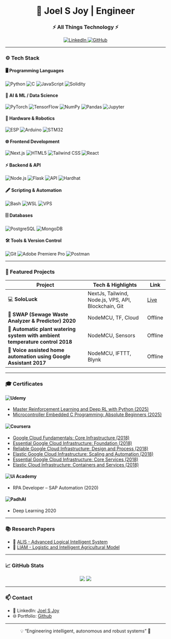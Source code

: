 <h1 align="center">🤖 Joel S Joy | Engineer</h1>
<h3 align="center">⚡  All Things Technology ⚡</h3>

<p align="center">
  <a href="https://www.linkedin.com/in/joel-s-joy-4a8a60134/">
    <img alt="LinkedIn" src="https://img.shields.io/badge/LinkedIn-0A66C2?style=for-the-badge&logo=linkedin&logoColor=auto" />
  </a>
  <a href="https://github.com/joelsjoyt">
    <img alt="GitHub" src="https://img.shields.io/badge/GitHub-6e7681?style=for-the-badge&logo=github&logoColor=auto" />
  </a>
</p>

---
### ⚙️ Tech Stack

#### 🖥 Programming Languages
![Python](https://img.shields.io/badge/Python-3776AB?style=for-the-badge&logo=python&logoColor=auto)
![C](https://img.shields.io/badge/C-00599C?style=for-the-badge&logo=c&logoColor=auto)
![JavaScript](https://img.shields.io/badge/JavaScript-F7DF1E?style=for-the-badge&logo=javascript&logoColor=black)
![Solidity](https://img.shields.io/badge/Solidity-363636?style=for-the-badge&logo=solidity&logoColor=auto)

#### 🤖 AI & ML / Data Science
![PyTorch](https://img.shields.io/badge/PyTorch-EE4C2C?style=for-the-badge&logo=pytorch&logoColor=auto)
![TensorFlow](https://img.shields.io/badge/TensorFlow-FF6F00?style=for-the-badge&logo=tensorflow&logoColor=auto)
![NumPy](https://img.shields.io/badge/NumPy-013243?style=for-the-badge&logo=NumPy&logoColor=auto)
![Pandas](https://img.shields.io/badge/Pandas-150458?style=for-the-badge&logo=pandas&logoColor=auto)
![Jupyter](https://img.shields.io/badge/Jupyter-F37626?style=for-the-badge&logo=jupyter&logoColor=auto)

#### 🤖 Hardware & Robotics
![ESP](https://img.shields.io/badge/ESP32-007ACC?style=for-the-badge&logo=esp32&logoColor=white)
![Arduino](https://img.shields.io/badge/Arduino-00979D?style=for-the-badge&logo=arduino&logoColor=white)
![STM32](https://img.shields.io/badge/STM32-1A5A99?style=for-the-badge&logo=stmicroelectronics&logoColor=white)

#### 🌐 Frontend Development
![Next.js](https://img.shields.io/badge/Next.js-6E6E6E?style=for-the-badge&logo=next.js&logoColor=auto)
![HTML5](https://img.shields.io/badge/HTML5-E34F26?style=for-the-badge&logo=html5&logoColor=auto)
![Tailwind CSS](https://img.shields.io/badge/TailwindCSS-38B2AC?style=for-the-badge&logo=tailwind-css&logoColor=auto)
![React](https://img.shields.io/badge/React-61DAFB?style=for-the-badge&logo=react&logoColor=black)

#### ⚡ Backend & API
![Node.js](https://img.shields.io/badge/Node.js-339933?style=for-the-badge&logo=node.js&logoColor=auto)
![Flask](https://img.shields.io/badge/Flask-6C6C6C?style=for-the-badge&logo=flask&logoColor=white)
![API](https://img.shields.io/badge/API-61affe?style=for-the-badge&logo=swagger&logoColor=white)
![Hardhat](https://img.shields.io/badge/Hardhat-F0DB4F?style=for-the-badge&logo=hardhat&logoColor=black)

#### 🖋 Scripting & Automation
![Bash](https://img.shields.io/badge/Bash-4EAA25?style=for-the-badge&logo=gnu-bash&logoColor=auto)
![WSL](https://img.shields.io/badge/WSL-0078D6?style=for-the-badge&logo=windows&logoColor=auto)
![VPS](https://img.shields.io/badge/VPS-4B0082?style=for-the-badge&logo=linux&logoColor=auto)

#### 🗄 Databases
![PostgreSQL](https://img.shields.io/badge/PostgreSQL-336791?style=for-the-badge&logo=postgresql&logoColor=auto)
![MongoDB](https://img.shields.io/badge/MongoDB-47A248?style=for-the-badge&logo=mongodb&logoColor=auto)

#### 🛠 Tools & Version Control
![Git](https://img.shields.io/badge/Git-F05032?style=for-the-badge&logo=git&logoColor=auto)
![Adobe Premiere Pro](https://img.shields.io/badge/Adobe_Premiere_Pro-9999FF?style=for-the-badge&logo=adobe-premiere&logoColor=auto)
![Postman](https://img.shields.io/badge/Postman-FF6C37?style=for-the-badge&logo=postman&logoColor=auto)

---

### 🚀 Featured Projects

| Project | Tech & Highlights | Link |
|---------|-----------------|------|
| 💻 **SoloLuck** | NextJs, Tailwind, Node.js, VPS, API, Blockchain, Git| [Live](https://www.sololuck.com/) 
| 🦾 **SWAP (Sewage Waste Analyzer & Predictor) 2020** | NodeMCU, TF, Cloud | Offline
| 🤖 **Automatic plant watering system with ambient temperature control 2018** | NodeMCU, Sensors | Offline
| 🤖 **Voice assisted home automation using Google Assistant 2017** | NodeMCU, IFTTT, Blynk | Offline

---

### 🎓 Certificates

#### ![Udemy](https://img.shields.io/badge/Udemy-A435F0?style=for-the-badge&logo=udemy&logoColor=auto)
- [Master Reinforcement Learning and Deep RL with Python (2025)](https://www.udemy.com/certificate/UC-287cb0c8-21b4-456b-8cae-a319cb808328/)
- [Microcontroller Embedded C Programming: Absolute Beginners (2025)](https://www.udemy.com/certificate/UC-f8330eb1-5225-4aad-921c-7a3fb4e13757/)

#### ![Coursera](https://img.shields.io/badge/Coursera-0056D2?style=for-the-badge&logo=coursera&logoColor=auto) 
- [Google Cloud Fundamentals: Core Infrastructure (2018)](https://coursera.org/verify/VZKVLZ26268C)
- [Essential Google Cloud Infrastructure: Foundation (2018)](https://coursera.org/verify/7PGRSUPEGYCU)
- [Reliable Google Cloud Infrastructure: Design and Process (2018)](https://coursera.org/verify/BMZ4WST2NH9H)
- [Elastic Google Cloud Infrastructure: Scaling and Automation (2018)](https://coursera.org/verify/TZ9Q4A5J7WHT)
- [Essential Google Cloud Infrastructure: Core Services (2018)](https://coursera.org/verify/CNTCNFQJDGU9)
- [Elastic Cloud Infrastructure: Containers and Services (2018)](https://coursera.org/verify/QGTWLP7W5M9M)

#### ![Ui Academy](https://img.shields.io/badge/Ui_Academy-FF6F00?style=for-the-badge&logo=UiPath&logoColor=auto)
- RPA Developer – SAP Automation (2020)

#### ![PadhAI](https://img.shields.io/badge/PadhAI-FF5733?style=for-the-badge&logo=onefourthlabs&logoColor=white) 
- Deep Learning 2020

---

### 📚 Research Papers

- 📝 [ALIS - Advanced Logical Intelligent System](https://doi.org/10.30534/ijiscs/2019/23822019)  
- 📝 [LIAM - Logistic and Intelligent Agricultural Model](https://doi.org/10.30534/ijacst/2020/01962020 )  

---

### 📈 GitHub Stats

<p align="center">
  <img src="https://github-readme-stats.vercel.app/api?username=joelsjoyt&show_icons=true&theme=radical&count_private=true" />
  <img src="https://github-readme-stats.vercel.app/api/top-langs/?username=joelsjoyt&layout=compact&theme=radical" />
</p>

---

### 📫 Contact

- 🔗 LinkedIn: [Joel S Joy](https://www.linkedin.com/in/joel-s-joy-4a8a60134/)  
- 🌐 Portfolio: [Github](https://github.com/joelsjoyt)  

---

<p align="center">💡 “Engineering intelligent, autonomous and robust systems” 🚀</p>
